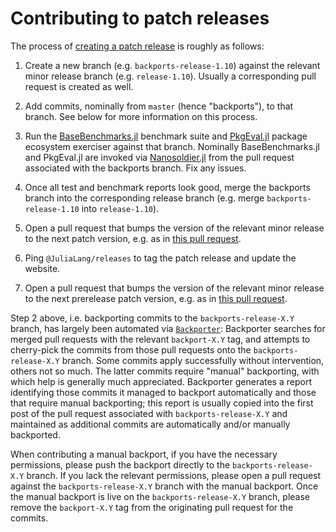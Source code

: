 # Contributing to patch releases

The process of [creating a patch release](https://docs.julialang.org/en/v1/devdocs/build/distributing/#Point-releasing-101) is roughly as follows:

1. Create a new branch (e.g. `backports-release-1.10`) against the relevant minor release
   branch (e.g. `release-1.10`). Usually a corresponding pull request is created as well.

2. Add commits, nominally from `master` (hence "backports"), to that branch.
   See below for more information on this process.

3. Run the [BaseBenchmarks.jl](https://github.com/JuliaCI/BaseBenchmarks.jl) benchmark
   suite and [PkgEval.jl](https://github.com/JuliaCI/PkgEval.jl) package ecosystem
   exerciser against that branch. Nominally BaseBenchmarks.jl and PkgEval.jl are
   invoked via [Nanosoldier.jl](https://github.com/JuliaCI/Nanosoldier.jl) from
   the pull request associated with the backports branch. Fix any issues.

4. Once all test and benchmark reports look good, merge the backports branch into
   the corresponding release branch (e.g. merge `backports-release-1.10` into
   `release-1.10`).

5. Open a pull request that bumps the version of the relevant minor release to the
   next patch version, e.g. as in [this pull request](https://github.com/JuliaLang/julia/pull/37718).

6. Ping `@JuliaLang/releases` to tag the patch release and update the website.

7. Open a pull request that bumps the version of the relevant minor release to the
   next prerelease patch version, e.g. as in [this pull request](https://github.com/JuliaLang/julia/pull/37724).

Step 2 above, i.e. backporting commits to the `backports-release-X.Y` branch, has largely
been automated via [`Backporter`](https://github.com/KristofferC/Backporter): Backporter
searches for merged pull requests with the relevant `backport-X.Y` tag, and attempts to
cherry-pick the commits from those pull requests onto the `backports-release-X.Y` branch.
Some commits apply successfully without intervention, others not so much. The latter
commits require "manual" backporting, with which help is generally much appreciated.
Backporter generates a report identifying those commits it managed to backport automatically
and those that require manual backporting; this report is usually copied into the first
post of the pull request associated with `backports-release-X.Y` and maintained as
additional commits are automatically and/or manually backported.

When contributing a manual backport, if you have the necessary permissions, please push the
backport directly to the `backports-release-X.Y` branch. If you lack the relevant
permissions, please open a pull request against the `backports-release-X.Y` branch with the
manual backport. Once the manual backport is live on the `backports-release-X.Y` branch,
please remove the `backport-X.Y` tag from the originating pull request for the commits.
